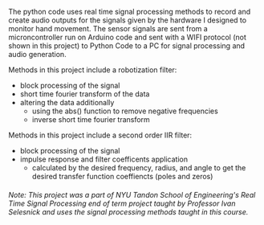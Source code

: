The python code uses real time signal processing methods to record and create audio outputs for the signals given by the hardware I designed to monitor hand movement. The sensor signals are sent from a microncontroller run on Arduino code and sent with a WIFI protocol (not shown in this project) to Python Code to a PC for signal processing and audio generation. 

Methods in this project include a robotization filter:
  * block processing of the signal
  * short time fourier transform of the data 
  * altering the data additionally 
     * using the abs() function to remove negative frequencies
     * inverse short time fourier transform
   
Methods in this project include a second order IIR filter:
  * block processing of the signal
  * impulse response and filter coefficents application
     * calculated by the desired frequency, radius, and angle to get the desired transfer function coeffiencts (poles and zeros)

###### Note: This project was a part of NYU Tandon School of Engineering's Real Time Signal Processing end of term project taught by Professor Ivan Selesnick and uses the signal processing methods taught in this course.
